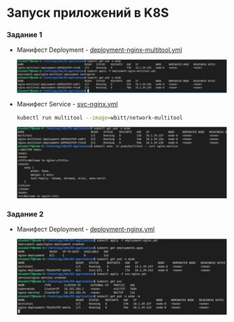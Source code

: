 # Запуск приложений в K8S

### Задание 1

- Манифест Deployment - [deployment-nginx-multitool.yml](https://github.com/alex-bel31/k8s/blob/main/03-application/deployment-nginx-multitool.yml)

    <center>
    <img src="img/rs2.JPG">
    </center>

- Манифест Service - [svc-nginx.yml](https://github.com/alex-bel31/k8s/blob/main/03-application/svc-nginx.yml)

    ```bash
    kubectl run multitool --image=wbitt/network-multitool
    ```

    <center>
    <img src="img/curl-svc.JPG">
    </center>

### Задание 2

- Манифест Deployment - [deployment-nginx.yml](https://github.com/alex-bel31/k8s/blob/main/03-application/deployment-nginx.yml)

    <center>
    <img src="img/initContainers.JPG">
    </center>